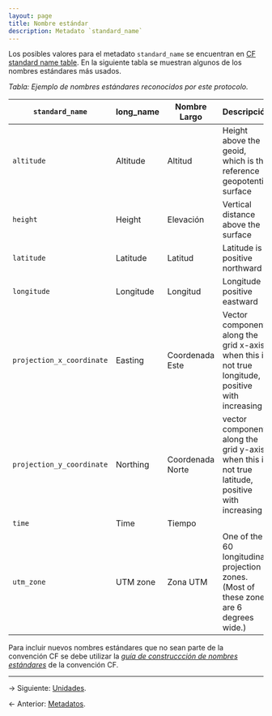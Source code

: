 ```yaml
---
layout: page
title: Nombre estándar
description: Metadato `standard_name`
---
```


Los posibles valores para el metadato `standard_name` se encuentran en [CF standard name table](http://cfconventions.org/Data/cf-standard-names/55/build/cf-standard-name-table.html). En la siguiente tabla se muestran algunos de los nombres estándares más usados.

_Tabla: Ejemplo de nombres estándares reconocidos por este protocolo._

**`standard_name`**       | **long_name** | Nombre Largo     | Descripción
--------------------------|---------------|------------------|--------------------------------------------------------------------
`altitude`                | Altitude      | Altitud          | Height above the geoid, which is the reference geopotential surface
`height`                  | Height        | Elevación        | Vertical distance above the surface
`latitude`                | Latitude      | Latitud          | Latitude is positive northward
`longitude`               | Longitude     | Longitud         | Longitude is positive eastward
`projection_x_coordinate` | Easting       | Coordenada Este  | Vector component along the grid x-axis, when this is not true longitude, positive with increasing x
`projection_y_coordinate` | Northing      | Coordenada Norte | vector component along the grid y-axis, when this is not true latitude, positive with increasing y
`time`                    | Time          | Tiempo           | &nbsp;
`utm_zone`                | UTM zone      | Zona UTM         | One of the 60 longitudinal projection zones. (Most of these zones are 6 degrees wide.)

Para incluir nuevos nombres estándares que no sean parte de la convención CF se debe utilizar la [_guía de construccción de nombres estándares_](http://cfconventions.org/Data/cf-standard-names/docs/guidelines.html) de la convención CF.

---

&rarr; Siguiente: [Unidades](units.html).

&larr; Anterior: [Metadatos](metadatos.html).